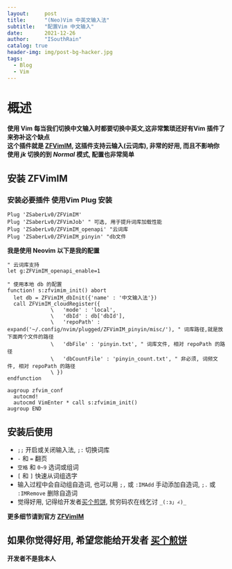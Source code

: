 ```yaml
---
layout:     post
title:      "(Neo)Vim 中英文输入法"
subtitle:   "配置Vim 中文输入"
date:       2021-12-26
author:     "ISouthRain"
catalog: true
header-img: img/post-bg-hacker.jpg
tags:
  - Blog 
  - Vim
---
```

# 概述
**使用 Vim 每当我们切换中文输入时都要切换中英文,这非常繁琐还好有Vim 插件了来弥补这个缺点**    
**这个插件就是 [ZFVimIM](https://github.com/ZSaberLv0/ZFVimIM), 这插件支持云输入(云词库), 非常的好用, 而且不影响你使用 *jk* 切换的到 *Normal* 模式, 配置也非常简单**   

## 安装 ZFVimIM
### 安装必要插件 **使用Vim Plug** 安装
```vimsirpt
Plug 'ZSaberLv0/ZFVimIM'
Plug 'ZSaberLv0/ZFVimJob' " 可选, 用于提升词库加载性能
Plug 'ZSaberLv0/ZFVimIM_openapi' "云词库
Plug 'ZSaberLv0/ZFVimIM_pinyin' "db文件
```
**我是使用 Neovim 以下是我的配置** 
```vimsirpt
" 云词库支持
let g:ZFVimIM_openapi_enable=1

" 使用本地 db 的配置
function! s:zfvimim_init() abort
  let db = ZFVimIM_dbInit({'name' : '中文输入法'})
  call ZFVimIM_cloudRegister({
			  \   'mode' : 'local',
			  \   'dbId' : db['dbId'],
			  \   'repoPath' : expand('~/.config/nvim/plugged/ZFVimIM_pinyin/misc/'), " 词库路径,就是放下面两个文件的路径
			  \   'dbFile' : 'pinyin.txt', " 词库文件, 相对 repoPath 的路径
			  \   'dbCountFile' : 'pinyin_count.txt', " 非必须, 词频文件, 相对 repoPath 的路径
			  \ })
endfunction

augroup zfvim_conf
  autocmd!
  autocmd VimEnter * call s:zfvimim_init()
augroup END
```
## 安装后使用
* `;;` 开启或关闭输入法, `;:` 切换词库
* `-` 和 `=` 翻页
* `空格` 和 `0~9` 选词或组词
* `[` 和 `]` 快速从词组选字
* 输入过程中会自动组自造词, 也可以用 `;,` 或 `:IMAdd` 手动添加自造词,
    `;.` 或 `:IMRemove` 删除自造词
* 觉得好用, 记得给开发者[买个煎饼](https://github.com/ZSaberLv0/ZSaberLv0),
    贫穷码农在线乞讨 `_(:з」∠)_`  

**更多细节请到官方 [ZFVimIM](https://github.com/ZSaberLv0/ZFVimIM)** 
## 如果你觉得好用, 希望您能给开发者 [买个煎饼](https://github.com/ZSaberLv0/ZSaberLv0)
**开发者不是我本人**
